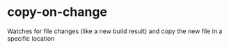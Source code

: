 # copy-on-change
Watches for file changes (like a new build result) and copy the new file in a specific location
